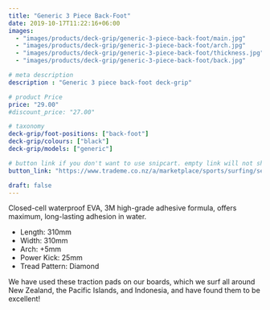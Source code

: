 ```yaml
---
title: "Generic 3 Piece Back-Foot"
date: 2019-10-17T11:22:16+06:00
images: 
  - "images/products/deck-grip/generic-3-piece-back-foot/main.jpg"
  - "images/products/deck-grip/generic-3-piece-back-foot/arch.jpg"
  - "images/products/deck-grip/generic-3-piece-back-foot/thickness.jpg"
  - "images/products/deck-grip/generic-3-piece-back-foot/back.jpg"

# meta description
description : "Generic 3 piece back-foot deck-grip"

# product Price
price: "29.00"
#discount_price: "27.00"

# taxonomy
deck-grip/foot-positions: ["back-foot"]
deck-grip/colours: ["black"]
deck-grip/models: ["generic"]

# button link if you don't want to use snipcart. empty link will not show button
button_link: "https://www.trademe.co.nz/a/marketplace/sports/surfing/search?search_string=EpicLines%203%20Piece%20Back%20Foot%20Surfboard%20Traction%20Pad"

draft: false
---
```


Closed-cell waterproof EVA, 3M high-grade adhesive formula, offers maximum, long-lasting adhesion in water.

<ul>
<li>Length: 310mm</li>
<li>Width: 310mm</li>
<li>Arch: +5mm</li>
<li>Power Kick: 25mm</li>
<li>Tread Pattern: Diamond</li>
</ul>

We have used these traction pads on our boards, which we surf all around New Zealand, the Pacific Islands, and Indonesia, and have found them to be excellent!
